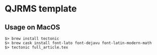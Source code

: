 # QJRMS template

## Usage on MacOS

    $> brew install tectonic
    $> brew cask install font-lato font-dejavu font-latin-modern-math
    $> tectonic full_article.tex
